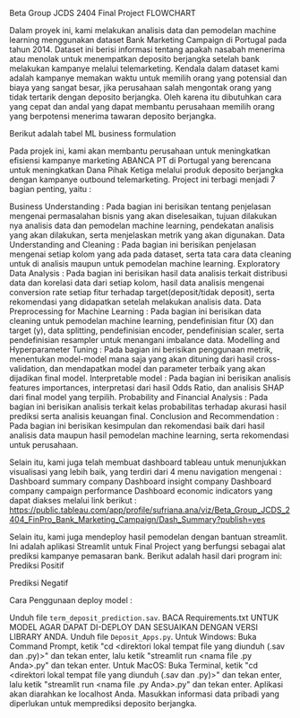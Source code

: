 Beta Group JCDS 2404 Final Project
FLOWCHART

Dalam proyek ini, kami melakukan analisis data dan pemodelan machine learning menggunakan dataset Bank Marketing Campaign di Portugal pada tahun 2014. Dataset ini berisi informasi tentang apakah nasabah menerima atau menolak untuk menempatkan deposito berjangka setelah bank melakukan kampanye melalui telemarketing. Kendala dalam dataset kami adalah kampanye memakan waktu untuk memilih orang yang potensial dan biaya yang sangat besar, jika perusahaan salah mengontak orang yang tidak tertarik dengan deposito berjangka. Oleh karena itu dibutuhkan cara yang cepat dan andal yang dapat membantu perusahaan memilih orang yang berpotensi menerima tawaran deposito berjangka.

Berikut adalah tabel ML business formulation 

Pada projek ini, kami akan membantu perusahaan untuk meningkatkan efisiensi kampanye marketing ABANCA PT di Portugal yang berencana untuk meningkatkan Dana Pihak Ketiga melalui produk deposito berjangka dengan kampanye outbound telemarketing. Project ini terbagi menjadi 7 bagian penting, yaitu :

Business Understanding : Pada bagian ini berisikan tentang penjelasan mengenai permasalahan bisnis yang akan diselesaikan, tujuan dilakukan nya analisis data dan pemodelan machine learning, pendekatan analisis yang akan dilakukan, serta menjelaskan metrik yang akan digunakan.
Data Understanding and Cleaning : Pada bagian ini berisikan penjelasan mengenai setiap kolom yang ada pada dataset, serta tata cara data cleaning untuk di analisis maupun untuk pemodelan machine learning.
Exploratory Data Analysis : Pada bagian ini berisikan hasil data analisis terkait distribusi data dan korelasi data dari setiap kolom, hasil data analisis mengenai conversion rate setiap fitur terhadap target(deposit/tidak deposit), serta rekomendasi yang didapatkan setelah melakukan analisis data.
Data Preprocessing for Machine Learning : Pada bagian ini berisikan data cleaning untuk pemodelan machine learning, pendefinisian fitur (X) dan target (y), data splitting, pendefinisian encoder, pendefinisian scaler, serta pendefinisian resampler untuk menangani imbalance data.
Modelling and Hyperparameter Tuning : Pada bagian ini berisikan penggunaan metrik, menentukan model-model mana saja yang akan dituning dari hasil cross-validation, dan mendapatkan model dan parameter terbaik yang akan dijadikan final model.
Interpretable model : Pada bagian ini berisikan analisis features importances, interpretasi dari hasil Odds Ratio,  dan analisis SHAP dari final model yang terpilih.
Probability and Financial Analysis : Pada bagian ini berisikan analisis terkait kelas probabilitas terhadap akurasi hasil prediksi serta analisis keuangan final.
Conclusion and Recommendation : Pada bagian ini berisikan kesimpulan dan rekomendasi baik dari hasil analisis data maupun hasil pemodelan machine learning, serta rekomendasi untuk perusahaan.


Selain itu, kami juga telah membuat dashboard tableau untuk menunjukkan visualisasi yang lebih baik, yang terdiri dari 4 menu navigation mengenai :
Dashboard summary company
Dashboard insight company
Dashboard company campaign performance
Dashboard economic indicators
yang dapat diakses melalui link berikut :
https://public.tableau.com/app/profile/sufriana.ana/viz/Beta_Group_JCDS_2404_FinPro_Bank_Marketing_Campaign/Dash_Summary?publish=yes




Selain itu, kami juga mendeploy hasil pemodelan dengan bantuan streamlit. Ini adalah aplikasi Streamlit untuk Final Project yang berfungsi sebagai alat prediksi kampanye pemasaran bank. Berikut adalah hasil dari program ini: 
Prediksi Positif











Prediksi Negatif





Cara Penggunaan deploy model :


Unduh file `term_deposit_prediction.sav`.
BACA Requirements.txt UNTUK MODEL AGAR DAPAT DI-DEPLOY DAN SESUAIKAN DENGAN VERSI LIBRARY ANDA.
Unduh file `Deposit_Apps.py`.
Untuk Windows: Buka Command Prompt, ketik "cd <direktori lokal tempat file yang diunduh (.sav dan .py)>" dan tekan enter, lalu ketik "streamlit run <nama file .py Anda>.py" dan tekan enter.
Untuk MacOS: Buka Terminal, ketik "cd <direktori lokal tempat file yang diunduh (.sav dan .py)>" dan tekan enter, lalu ketik "streamlit run <nama file .py Anda>.py" dan tekan enter.
Aplikasi akan diarahkan ke localhost Anda. Masukkan informasi data pribadi yang diperlukan untuk memprediksi deposito berjangka.
